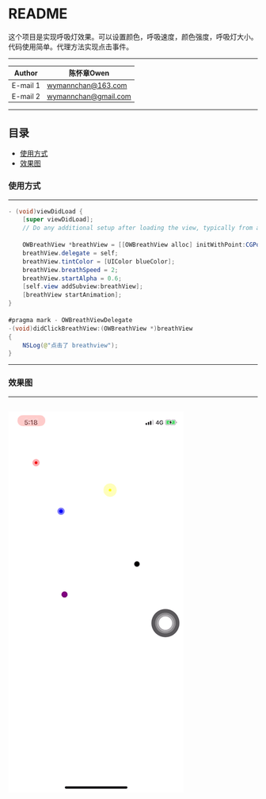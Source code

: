 README
===========================
这个项目是实现呼吸灯效果。可以设置颜色，呼吸速度，颜色强度，呼吸灯大小。代码使用简单。代理方法实现点击事件。

****
	
|Author|陈怀章Owen|
|---|---
|E-mail 1|wymannchan@163.com
|E-mail 2|wymannchan@gmail.com


****
## 目录
* [使用方式](#使用方式)
* [效果图](#效果图)

### 使用方式
-----------
```Java
- (void)viewDidLoad {
    [super viewDidLoad];
    // Do any additional setup after loading the view, typically from a nib.
    
    OWBreathView *breathView = [[OWBreathView alloc] initWithPoint:CGPointMake(100.0, 200.0) InsetWidth:8.0 outSetWidth:25.0];
    breathView.delegate = self;
    breathView.tintColor = [UIColor blueColor];
    breathView.breathSpeed = 2;
    breathView.startAlpha = 0.6;
    [self.view addSubview:breathView];
    [breathView startAnimation];
}

#pragma mark - OWBreathViewDelegate
-(void)didClickBreathView:(OWBreathView *)breathView
{
    NSLog(@"点击了 breathview");
}
```
-----------

### 效果图
-----------
![image](https://github.com/Wymann/OWBreathView/blob/master/效果图/xiaoguo.gif)
-----------
